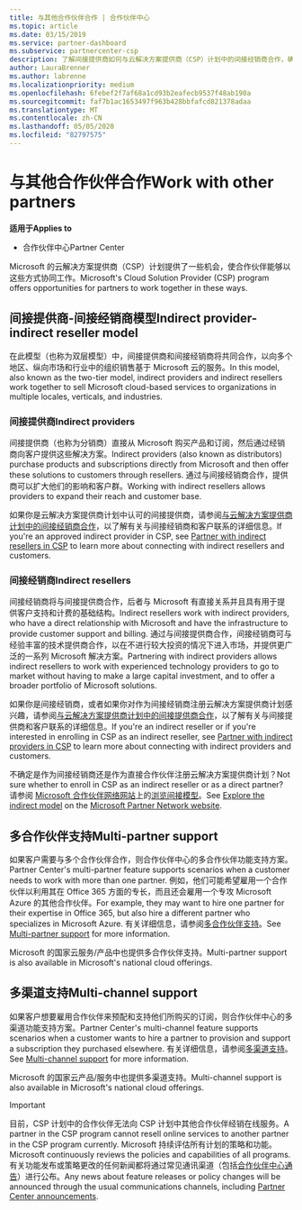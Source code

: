 ```yaml
---
title: 与其他合作伙伴合作 | 合作伙伴中心
ms.topic: article
ms.date: 03/15/2019
ms.service: partner-dashboard
ms.subservice: partnercenter-csp
description: 了解间接提供商如何与云解决方案提供商（CSP）计划中的间接经销商合作，确定哪种角色适合你。
author: LauraBrenner
ms.author: labrenne
ms.localizationpriority: medium
ms.openlocfilehash: 6febef2f7af68a1cd93b2eafecb9537f48ab190a
ms.sourcegitcommit: faf7b1ac1653497f963b428bbfafcd821378adaa
ms.translationtype: MT
ms.contentlocale: zh-CN
ms.lasthandoff: 05/05/2020
ms.locfileid: "82797575"
---
```

# <a name="work-with-other-partners"></a><span data-ttu-id="23cd7-103">与其他合作伙伴合作</span><span class="sxs-lookup"><span data-stu-id="23cd7-103">Work with other partners</span></span>

<span data-ttu-id="23cd7-104">**适用于**</span><span class="sxs-lookup"><span data-stu-id="23cd7-104">**Applies to**</span></span>

-  <span data-ttu-id="23cd7-105">合作伙伴中心</span><span class="sxs-lookup"><span data-stu-id="23cd7-105">Partner Center</span></span>

<span data-ttu-id="23cd7-106">Microsoft 的云解决方案提供商（CSP）计划提供了一些机会，使合作伙伴能够以这些方式协同工作。</span><span class="sxs-lookup"><span data-stu-id="23cd7-106">Microsoft's Cloud Solution Provider (CSP) program offers opportunities for partners to work together in these ways.</span></span>

## <a name="indirect-provider-indirect-reseller-model"></a><span data-ttu-id="23cd7-107">间接提供商-间接经销商模型</span><span class="sxs-lookup"><span data-stu-id="23cd7-107">Indirect provider-indirect reseller model</span></span>

<span data-ttu-id="23cd7-108">在此模型（也称为双层模型）中，间接提供商和间接经销商将共同合作，以向多个地区、纵向市场和行业中的组织销售基于 Microsoft 云的服务。</span><span class="sxs-lookup"><span data-stu-id="23cd7-108">In this model, also known as the two-tier model, indirect providers and indirect resellers work together to sell Microsoft cloud-based services to organizations in multiple locales, verticals, and industries.</span></span> 

### <a name="indirect-providers"></a><span data-ttu-id="23cd7-109">间接提供商</span><span class="sxs-lookup"><span data-stu-id="23cd7-109">Indirect providers</span></span>

<span data-ttu-id="23cd7-110">间接提供商（也称为分销商）直接从 Microsoft 购买产品和订阅，然后通过经销商向客户提供这些解决方案。</span><span class="sxs-lookup"><span data-stu-id="23cd7-110">Indirect providers (also known as distributors) purchase products and subscriptions directly from Microsoft and then offer these solutions to customers through resellers.</span></span> <span data-ttu-id="23cd7-111">通过与间接经销商合作，提供商可以扩大他们的影响和客户群。</span><span class="sxs-lookup"><span data-stu-id="23cd7-111">Working with indirect resellers allows providers to expand their reach and customer base.</span></span> 

<span data-ttu-id="23cd7-112">如果你是云解决方案提供商计划中认可的间接提供商，请参阅[与云解决方案提供商计划中的间接经销商合作](indirect-provider-tasks-in-partner-center.md)，以了解有关与间接经销商和客户联系的详细信息。</span><span class="sxs-lookup"><span data-stu-id="23cd7-112">If you're an approved indirect provider in CSP, see [Partner with indirect resellers in CSP](indirect-provider-tasks-in-partner-center.md) to learn more about connecting with indirect resellers and customers.</span></span> 

### <a name="indirect-resellers"></a><span data-ttu-id="23cd7-113">间接经销商</span><span class="sxs-lookup"><span data-stu-id="23cd7-113">Indirect resellers</span></span> 

<span data-ttu-id="23cd7-114">间接经销商将与间接提供商合作，后者与 Microsoft 有直接关系并且具有用于提供客户支持和计费的基础结构。</span><span class="sxs-lookup"><span data-stu-id="23cd7-114">Indirect resellers work with indirect providers, who have a direct relationship with Microsoft and have the infrastructure to provide customer support and billing.</span></span> <span data-ttu-id="23cd7-115">通过与间接提供商合作，间接经销商可与经验丰富的技术提供商合作，以在不进行较大投资的情况下进入市场，并提供更广泛的一系列 Microsoft 解决方案。</span><span class="sxs-lookup"><span data-stu-id="23cd7-115">Partnering with indirect providers allows indirect resellers to work with experienced technology providers to go to market without having to make a large capital investment, and to offer a broader portfolio of Microsoft solutions.</span></span> 

<span data-ttu-id="23cd7-116">如果你是间接经销商，或者如果你对作为间接经销商注册云解决方案提供商计划感兴趣，请参阅[与云解决方案提供商计划中的间接提供商合作](indirect-reseller-tasks-in-partner-center.md)，以了解有关与间接提供商和客户联系的详细信息。</span><span class="sxs-lookup"><span data-stu-id="23cd7-116">If you're an indirect reseller or if you're interested in enrolling in CSP as an indirect reseller, see [Partner with indirect providers in CSP](indirect-reseller-tasks-in-partner-center.md) to learn more about connecting with indirect providers and customers.</span></span>

<span data-ttu-id="23cd7-117">不确定是作为间接经销商还是作为直接合作伙伴注册云解决方案提供商计划？</span><span class="sxs-lookup"><span data-stu-id="23cd7-117">Not sure whether to enroll in CSP as an indirect reseller or as a direct partner?</span></span> <span data-ttu-id="23cd7-118">请参阅 [Microsoft 合作伙伴网络网站](https://partner.microsoft.com)上的[浏览间接模型](https://partner.microsoft.com/cloud-solution-provider/indirect)。</span><span class="sxs-lookup"><span data-stu-id="23cd7-118">See [Explore the indirect model](https://partner.microsoft.com/cloud-solution-provider/indirect) on the [Microsoft Partner Network website](https://partner.microsoft.com).</span></span>   

## <a name="multi-partner-support"></a><span data-ttu-id="23cd7-119">多合作伙伴支持</span><span class="sxs-lookup"><span data-stu-id="23cd7-119">Multi-partner support</span></span>

<span data-ttu-id="23cd7-120">如果客户需要与多个合作伙伴合作，则合作伙伴中心的多合作伙伴功能支持方案。</span><span class="sxs-lookup"><span data-stu-id="23cd7-120">Partner Center's multi-partner feature supports scenarios when a customer needs to work with more than one partner.</span></span> <span data-ttu-id="23cd7-121">例如，他们可能希望雇用一个合作伙伴以利用其在 Office 365 方面的专长，而且还会雇用一个专攻 Microsoft Azure 的其他合作伙伴。</span><span class="sxs-lookup"><span data-stu-id="23cd7-121">For example, they may want to hire one partner for their expertise in Office 365, but also hire a different partner who specializes in Microsoft Azure.</span></span> <span data-ttu-id="23cd7-122">有关详细信息，请参阅[多合作伙伴支持](multipartner.md)。</span><span class="sxs-lookup"><span data-stu-id="23cd7-122">See [Multi-partner support](multipartner.md) for more information.</span></span>

<span data-ttu-id="23cd7-123">Microsoft 的国家云服务/产品中也提供多合作伙伴支持。</span><span class="sxs-lookup"><span data-stu-id="23cd7-123">Multi-partner support is also available in Microsoft's national cloud offerings.</span></span> 

## <a name="multi-channel-support"></a><span data-ttu-id="23cd7-124">多渠道支持</span><span class="sxs-lookup"><span data-stu-id="23cd7-124">Multi-channel support</span></span>

<span data-ttu-id="23cd7-125">如果客户想要雇用合作伙伴来预配和支持他们所购买的订阅，则合作伙伴中心的多渠道功能支持方案。</span><span class="sxs-lookup"><span data-stu-id="23cd7-125">Partner Center's multi-channel feature supports scenarios when a customer wants to hire a partner to provision and support a subscription they purchased elsewhere.</span></span> <span data-ttu-id="23cd7-126">有关详细信息，请参阅[多渠道支持](multichannel.md)。</span><span class="sxs-lookup"><span data-stu-id="23cd7-126">See [Multi-channel support](multichannel.md) for more information.</span></span>

<span data-ttu-id="23cd7-127">Microsoft 的国家云产品/服务中也提供多渠道支持。</span><span class="sxs-lookup"><span data-stu-id="23cd7-127">Multi-channel support is also available in Microsoft's national cloud offerings.</span></span>

> [!IMPORTANT]  
> <span data-ttu-id="23cd7-128">目前，CSP 计划中的合作伙伴无法向 CSP 计划中其他合作伙伴经销在线服务。</span><span class="sxs-lookup"><span data-stu-id="23cd7-128">A partner in the CSP program cannot resell online services to another partner in the CSP program currently.</span></span> <span data-ttu-id="23cd7-129">Microsoft 持续评估所有计划的策略和功能。</span><span class="sxs-lookup"><span data-stu-id="23cd7-129">Microsoft continuously reviews the policies and capabilities of all programs.</span></span> <span data-ttu-id="23cd7-130">有关功能发布或策略更改的任何新闻都将通过常见通讯渠道（包括[合作伙伴中心通告](https://partner.microsoft.com/pcv/announcements)）进行公布。</span><span class="sxs-lookup"><span data-stu-id="23cd7-130">Any news about feature releases or policy changes will be announced through the usual communications channels, including [Partner Center announcements](https://partner.microsoft.com/pcv/announcements).</span></span>
